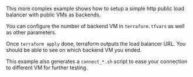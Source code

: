 This more complex example shows how to setup a simple http public load balancer with public VMs as backends.

You can configure the number of backend VM in `terraform.tfvars` as well as other parameters.

Once `terraform apply` done, terraform outputs the load balancer URL. You should be able to see on which backend VM you ended.

This example also generates a `connect_*.sh` script to ease your connection to different VM for further testing.

